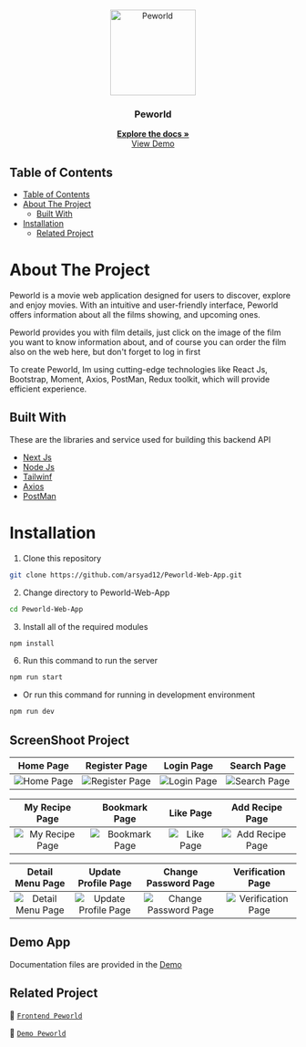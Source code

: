<br />
<p align="center">
  <div align="center">
    <img height="150" src="https://camo.githubusercontent.com/f1a1550db5f8823206f0cac7c71589628d92184d54370ac6a1fca83d1bd3b406/68747470733a2f2f692e706f7374696d672e63632f3479354d525438392f7065776f726c642d6c6f676f2e706e67" alt="Peworld" border="0"/>
  </div>
  <h3 align="center">Peworld</h3>
  <p align="center">
    <a href="https://github.com/arsyad12/Peworld-Web-App"><strong>Explore the docs »</strong></a>
    <br />
  <a href="https://peworld-hirejob-web-seven.vercel.app/">View Demo</a>
  </p>
</p>

## Table of Contents

- [Table of Contents](#table-of-contents)
- [About The Project](#about-the-project)
  - [Built With](#built-with)
- [Installation](#installation)
  - [Related Project](#related-project)


# About The Project

Peworld is a movie web application designed for users to discover, explore and enjoy movies. With an intuitive and user-friendly interface, Peworld offers information about all the films showing, and upcoming ones. 

Peworld provides you with film details, just click on the image of the film you want to know information about, and of course you can order the film also on the web here, but don't forget to log in first

To create Peworld, Im using cutting-edge technologies like React Js, Bootstrap, Moment, Axios, PostMan, Redux toolkit, which will provide efficient experience.

## Built With

These are the libraries and service used for building this backend API

- [Next Js](https://nextjs.org/docs/)
- [Node Js](https://nodejs.org)
- [Tailwinf](https://tailwindcss.com/)
- [Axios](https://axios-http.com/docs/intro)
- [PostMan](https://www.postman.com/)


# Installation

1. Clone this repository

```sh
git clone https://github.com/arsyad12/Peworld-Web-App.git
```

2. Change directory to Peworld-Web-App

```sh
cd Peworld-Web-App
```

3. Install all of the required modules

```sh
npm install
```

6. Run this command to run the server

```sh
npm run start
```

- Or run this command for running in development environment

```sh
npm run dev
```

## ScreenShoot Project
| Home Page | Register Page | Login Page | Search Page |
| :---: | :---: | :---: | :---: |
|![Home Page](https://i.ibb.co/wwkxNHV/screencapture-peworld-hirejob-web-seven-vercel-app-talent-list-2023-12-19-12-06-49.png)|![Register Page](https://i.ibb.co/J7K27vD/register.png)|![Login Page](https://i.ibb.co/8jqYxYk/login.png)|![Search Page](https://i.ibb.co/7yydkWn/search.png)|

| My Recipe Page | Bookmark Page | Like Page | Add Recipe Page |
| :---: | :---: | :---: | :---: |
|![My Recipe Page](https://i.ibb.co/6mfgVRK/myrecipe.png)|![Bookmark Page](https://i.ibb.co/wYNdRDD/images-1.jpg)|![Like Page](https://i.ibb.co/rFzBLbS/mylike.png)|![Add Recipe Page](https://i.ibb.co/z7LfxS2/addmenu.png)|

| Detail Menu Page | Update Profile Page | Change Password Page | Verification Page |
| :---: | :---: | :---: | :---: |
|![Detail Menu Page](https://i.ibb.co/cJrRmD4/detailmenu.png)|![Update Profile Page](https://i.ibb.co/MRPjVXM/editprofile.png)|![Change Password Page](https://i.ibb.co/MpXMbjT/changepasswordprofile.png)|![Verification Page](https://i.ibb.co/8DWdNRH/verifaccount.png)|

## Demo App

Documentation files are provided in the [Demo](https://Peworld-Web-App.vercel.app/)

## Related Project

:rocket: [`Frontend Peworld`](https://github.com/arsyad12/Peworld-Web-App)

:rocket: [`Demo Peworld`](https://peworld-hirejob-web-seven.vercel.app/)

